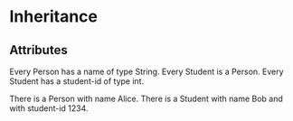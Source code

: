 # Inheritance

## Attributes

Every Person has a name of type String.
Every Student is a Person.
Every Student has a student-id of type int.

There is a Person with name Alice.
There is a Student with name Bob and with student-id 1234.
